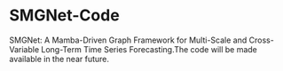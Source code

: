 # SMGNet-Code
SMGNet: A Mamba-Driven Graph Framework for Multi-Scale and Cross-Variable Long-Term Time Series Forecasting.The code will be made available in the near future.

